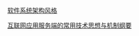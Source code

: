 [软件系统架构风格](https://www.cnblogs.com/daxnet/p/15177443.html)  

[互联网应用服务端的常用技术思想与机制纲要](https://www.cnblogs.com/lovesqcc/p/13633409.html)  